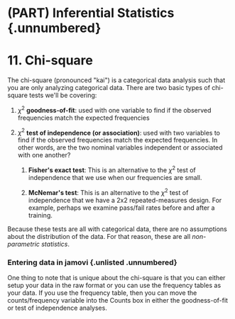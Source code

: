# (PART) Inferential Statistics {.unnumbered}

# 11. Chi-square



The chi-square (pronounced "kai") is a categorical data analysis such that you are only analyzing categorical data. There are two basic types of chi-square tests we'll be covering:

1.  $\chi^2$ **goodness-of-fit**: used with one variable to find if the observed frequencies match the expected frequencies

2.  $\chi^2$ **test of independence (or association)**: used with two variables to find if the observed frequencies match the expected frequencies. In other words, are the two nominal variables independent or associated with one another?

    1.  **Fisher's exact test**: This is an alternative to the $\chi^2$ test of independence that we use when our frequencies are small.

    2.  **McNemar's test**: This is an alternative to the $\chi^2$ test of independence that we have a 2x2 repeated-measures design. For example, perhaps we examine pass/fail rates before and after a training.

Because these tests are all with categorical data, there are no assumptions about the distribution of the data. For that reason, these are all *non-parametric statistics*.

### Entering data in jamovi {.unlisted .unnumbered}

One thing to note that is unique about the chi-square is that you can either setup your data in the raw format or you can use the frequency tables as your data. If you use the frequency table, then you can move the counts/frequency variable into the Counts box in either the goodness-of-fit or test of independence analyses.
